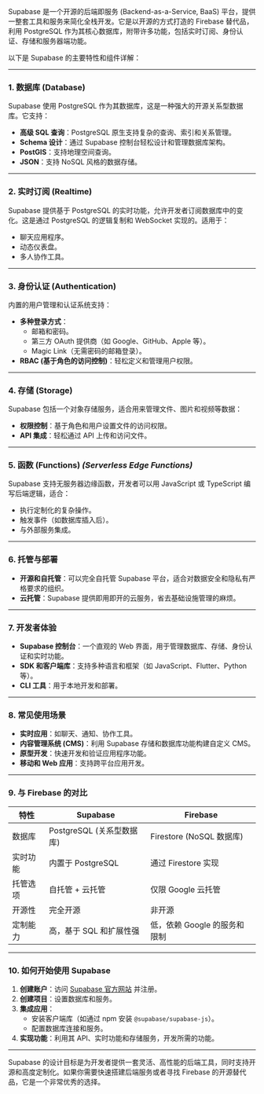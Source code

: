 Supabase 是一个开源的后端即服务 (Backend-as-a-Service, BaaS) 平台，提供一整套工具和服务来简化全栈开发。它是以开源的方式打造的 Firebase 替代品，利用 PostgreSQL 作为其核心数据库，附带许多功能，包括实时订阅、身份认证、存储和服务器端功能。

以下是 Supabase 的主要特性和组件详解：

---

### 1. **数据库 (Database)**

Supabase 使用 PostgreSQL 作为其数据库，这是一种强大的开源关系型数据库。它支持：

- **高级 SQL 查询**：PostgreSQL 原生支持复杂的查询、索引和关系管理。
- **Schema 设计**：通过 Supabase 控制台轻松设计和管理数据库架构。
- **PostGIS**：支持地理空间查询。
- **JSON**：支持 NoSQL 风格的数据存储。

---

### 2. **实时订阅 (Realtime)**

Supabase 提供基于 PostgreSQL 的实时功能，允许开发者订阅数据库中的变化。这是通过 PostgreSQL 的逻辑复制和 WebSocket 实现的。适用于：

- 聊天应用程序。
- 动态仪表盘。
- 多人协作工具。

---

### 3. **身份认证 (Authentication)**

内置的用户管理和认证系统支持：

- **多种登录方式**：
    - 邮箱和密码。
    - 第三方 OAuth 提供商（如 Google、GitHub、Apple 等）。
    - Magic Link（无需密码的邮箱登录）。
- **RBAC (基于角色的访问控制)**：轻松定义和管理用户权限。

---

### 4. **存储 (Storage)**

Supabase 包括一个对象存储服务，适合用来管理文件、图片和视频等数据：

- **权限控制**：基于角色和用户设置文件的访问权限。
- **API 集成**：轻松通过 API 上传和访问文件。

---

### 5. **函数 (Functions)** _(Serverless Edge Functions)_

Supabase 支持无服务器边缘函数，开发者可以用 JavaScript 或 TypeScript 编写后端逻辑，适合：

- 执行定制化的复杂操作。
- 触发事件（如数据库插入后）。
- 与外部服务集成。

---

### 6. **托管与部署**

- **开源和自托管**：可以完全自托管 Supabase 平台，适合对数据安全和隐私有严格要求的组织。
- **云托管**：Supabase 提供即用即开的云服务，省去基础设施管理的麻烦。

---

### 7. **开发者体验**

- **Supabase 控制台**：一个直观的 Web 界面，用于管理数据库、存储、身份认证和实时功能。
- **SDK 和客户端库**：支持多种语言和框架（如 JavaScript、Flutter、Python 等）。
- **CLI 工具**：用于本地开发和部署。

---

### 8. **常见使用场景**

- **实时应用**：如聊天、通知、协作工具。
- **内容管理系统 (CMS)**：利用 Supabase 存储和数据库功能构建自定义 CMS。
- **原型开发**：快速开发和验证应用程序功能。
- **移动和 Web 应用**：支持跨平台应用开发。

---

### 9. **与 Firebase 的对比**

|特性|Supabase|Firebase|
|---|---|---|
|数据库|PostgreSQL (关系型数据库)|Firestore (NoSQL 数据库)|
|实时功能|内置于 PostgreSQL|通过 Firestore 实现|
|托管选项|自托管 + 云托管|仅限 Google 云托管|
|开源性|完全开源|非开源|
|定制能力|高，基于 SQL 和扩展性强|低，依赖 Google 的服务和限制|

---

### 10. **如何开始使用 Supabase**

1. **创建账户**：访问 [Supabase 官方网站](https://supabase.com/) 并注册。
2. **创建项目**：设置数据库和服务。
3. **集成应用**：
    - 安装客户端库（如通过 npm 安装 `@supabase/supabase-js`）。
    - 配置数据库连接和服务。
4. **实现功能**：利用其 API、实时功能和存储服务，开发所需的功能。

---

Supabase 的设计目标是为开发者提供一套灵活、高性能的后端工具，同时支持开源和高度定制化。如果你需要快速搭建后端服务或者寻找 Firebase 的开源替代品，它是一个非常优秀的选择。